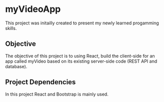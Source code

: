 # myVideoApp

This project was initailly created to present my newly learned progamming skills. 

## Objective 

The objective of this project is to using React, build the client-side for an app called myVideo based on its
existing server-side code (REST API and database).

## Project Dependencies

In this project React and Bootstrap is mainly used.  
